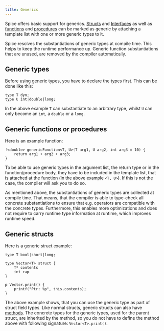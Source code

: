 ```yaml
---
title: Generics
---
```


Spice offers basic support for generics. [Structs](./structs.md) and [Interfaces](./interfaces.md) as well as [functions](./functions.md)
and [procedures](./procedures.md) can be marked as generic by attaching a template list with one or more generic types to it.

Spice resolves the substantiations of generic types at compile time. This helps to keep the runtime performance up.
Generic function substantiations that are unused, are removed by the compiler automatically.

## Generic types
Before using generic types, you have to declare the types first. This can be done like this:

```spice
type T dyn;
type U int|double|long;
```

In the above example `T` can substantiate to an arbitrary type, whilst `U` can only become an `int`, a `double` or a `long`.

## Generic functions or procedures
Here is an example function:

```spice
f<double> genericFunction<T, U>(T arg1, U arg2, int arg3 = 10) {
    return arg1 + arg2 + arg3;
}
```

To be able to use generic types in the argument list, the return type or in the function/procedure body, they have to be included
in the template list, that is attached at the function (in the above example `<T, U>`). If this is not the case, the compiler will
ask you to do so.

As mentioned above, the substantiations of generic types are collected at compile time. That means, that the compiler is able to
type-check all concrete substantiations to ensure that e.g. operators are compatible with the concrete types. Furthermore, this
enables more optimizations and does not require to carry runtime type information at runtime, which improves runtime speed.

## Generic structs
Here is a generic struct example:

```spice
type T bool|short|long;

type Vector<T> struct {
    T* contents
    int cap
}

p Vector.print() {
    printf("Ptr: %p", this.contents);
}
```

The above example shows, that you can use the generic type as part of struct field types. Like normal structs, generic structs can
also have [methods](./methods.md). The concrete types for the generic types, used for the parent struct, are inherited by the method,
so you do not have to define the method above with following signature: `Vector<T>.print()`.